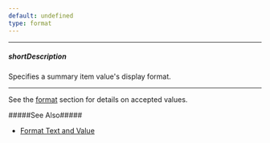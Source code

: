 ```yaml
---
default: undefined
type: format
---
```

---
##### shortDescription
Specifies a summary item value's display format.

---
See the [format](/api-reference/50%20Common/Object%20Structures/format '/Documentation/ApiReference/Common/Object_Structures/format/') section for details on accepted values. 

#####See Also#####
- [Format Text and Value](/concepts/05%20Widgets/DataGrid/65%20Summaries/40%20Format%20Text%20and%20Value.md '/Documentation/Guide/Widgets/DataGrid/Summaries/Format_Text_and_Value/')